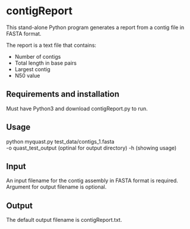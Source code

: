 # contigReport
This stand-alone Python program generates a report from a contig file in FASTA format.

The report is a text file that contains:
* Number of contigs
* Total length in base pairs
* Largest contig
* N50 value

## Requirements and installation
Must have Python3 and download contigReport.py to run.

## Usage
python myquast.py test_data/contigs_1.fasta \
        -o quast_test_output (optinal for output directory)
        -h (showing usage)

## Input
An input filename for the contig assembly in FASTA format is required. Argument for output filename is optional.

## Output
The default output filename is contigReport.txt.
